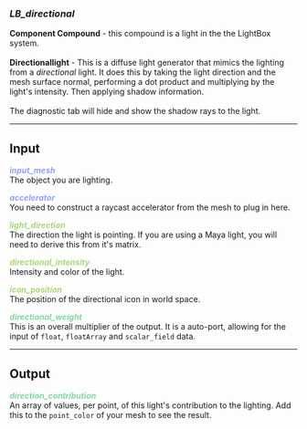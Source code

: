 ### ***LB_directional***
**Component Compound** - this compound is a light in the the LightBox system.<br /><br />
**Directionallight** - This is a diffuse light generator that mimics the lighting from a *directional* light.  It does this by taking the light direction and the mesh surface normal, performing a dot product and multiplying by the light's intensity.  Then applying shadow information.<br /><br />
The diagnostic tab will hide and show the shadow rays to the light.<br />

***
## Input
<span style="color:#90A3F4">***input_mesh***</span>
<br />The object you are lighting.

<span style="color:#90A3F4">***accelerator***</span>
<br />You need to construct a raycast accelerator from the mesh to plug in here.

<span style="color:#A8D977">***light_direction***</span>
<br />The direction the light is pointing.  If you are using a Maya light, you will need to derive this from it's matrix.

<span style="color:#A8D977">***directional_intensity***</span>
<br />Intensity and color of the light.

<span style="color:#A8D977">***icon_position***</span>
<br />The position of the directional icon in world space.

<span style="color:#82D99F">***directional_weight***</span>
<br />This is an overall multiplier of the output.  It is a auto-port, allowing for the input of `float`, `floatArray` and `scalar_field` data.

***
## Output
<span style="color:#82D99F">***direction_contribution***</span>
<br />An array of values, per point, of this light's contribution to the lighting.  Add this to the `point_color` of your mesh to see the result.

